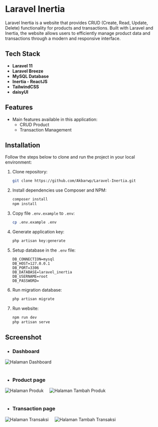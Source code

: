 # Laravel Inertia

Laravel Inertia is a website that provides CRUD (Create, Read, Update, Delete) functionality for products and transactions. Built with Laravel and Inertia, the website allows users to efficiently manage product data and transactions through a modern and responsive interface.

## Tech Stack

- **Laravel 11**
- **Laravel Breeze**
- **MySQL Database**
- **Inertia - ReactJS**
- **TailwindCSS**
- **daisyUI**

## Features

- Main features available in this application:
  - CRUD Product
  - Transaction Management

## Installation

Follow the steps below to clone and run the project in your local environment:

1. Clone repository:

    ```bash
    git clone https://github.com/Akbarwp/Laravel-Inertia.git
    ```

2. Install dependencies use Composer and NPM:

    ```bash
    composer install
    npm install
    ```

3. Copy file `.env.example` to `.env`:

    ```bash
    cp .env.example .env
    ```

4. Generate application key:

    ```bash
    php artisan key:generate
    ```

5. Setup database in the `.env` file:

    ```plaintext
    DB_CONNECTION=mysql
    DB_HOST=127.0.0.1
    DB_PORT=3306
    DB_DATABASE=laravel_inertia
    DB_USERNAME=root
    DB_PASSWORD=
    ```

6. Run migration database:

    ```bash
    php artisan migrate
    ```

7. Run website:

    ```bash
    npm run dev
    php artisan serve
    ```

## Screenshot

- ### **Dashboard**

<img src="https://github.com/user-attachments/assets/3557faf6-0d39-4bfd-bcc1-7e6dd89c4a43" alt="Halaman Dashboard" width="" />
<br><br>

- ### **Product page**

<img src="https://github.com/user-attachments/assets/c24283fa-4450-42c1-898c-948ac74fa716" alt="Halaman Produk" width="" />
&nbsp;&nbsp;&nbsp;
<img src="https://github.com/user-attachments/assets/23e8b8c5-b23f-4924-be0e-c93562814514" alt="Halaman Tambah Produk" width="" />
<br><br>

- ### **Transaction page**

<img src="https://github.com/user-attachments/assets/6367b0fa-ba5d-4a9e-9995-6e4c43960322" alt="Halaman Transaksi" width="" />
&nbsp;&nbsp;&nbsp;
<img src="https://github.com/user-attachments/assets/a0fbb1b4-6cd9-4c56-a054-7045af1d131f" alt="Halaman Tambah Transaksi" width="" />
<br><br>
